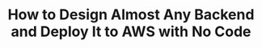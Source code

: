 ---
title: How to Design Almost Any Backend and Deploy It to AWS with No Code
description: "This post looks into GraphQL, specifically the AWS implementation via AppSync and how it can be used to help provide a flexible API for developers, join data from silos together, & provide a migration path for application modernisation by moving some data into DynamoDB while keeping some in a RDBMS."
banner: "./banner.jpeg"
authorIds:
  - matt-houghton
href: https://dev.to/aws-builders/unify-data-silos-with-aws-appsync-2gkl
platforms:
  - web
  - JavaScript
  - iOS
  - Android
categories:
  - API (GraphQL)
  - Functions
---